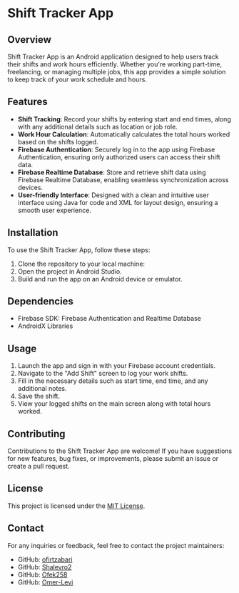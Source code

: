 # Shift Tracker App

## Overview
Shift Tracker App is an Android application designed to help users track their shifts and work hours efficiently. Whether you're working part-time, freelancing, or managing multiple jobs, this app provides a simple solution to keep track of your work schedule and hours.

## Features
- **Shift Tracking**: Record your shifts by entering start and end times, along with any additional details such as location or job role.
- **Work Hour Calculation**: Automatically calculates the total hours worked based on the shifts logged.
- **Firebase Authentication**: Securely log in to the app using Firebase Authentication, ensuring only authorized users can access their shift data.
- **Firebase Realtime Database**: Store and retrieve shift data using Firebase Realtime Database, enabling seamless synchronization across devices.
- **User-friendly Interface**: Designed with a clean and intuitive user interface using Java for code and XML for layout design, ensuring a smooth user experience.

## Installation
To use the Shift Tracker App, follow these steps:
1. Clone the repository to your local machine: 
2. Open the project in Android Studio.
3. Build and run the app on an Android device or emulator.

## Dependencies
- Firebase SDK: Firebase Authentication and Realtime Database
- AndroidX Libraries

## Usage
1. Launch the app and sign in with your Firebase account credentials.
2. Navigate to the "Add Shift" screen to log your work shifts.
3. Fill in the necessary details such as start time, end time, and any additional notes.
4. Save the shift.
5. View your logged shifts on the main screen along with total hours worked.

## Contributing
Contributions to the Shift Tracker App are welcome! If you have suggestions for new features, bug fixes, or improvements, please submit an issue or create a pull request.

## License
This project is licensed under the [MIT License](LICENSE).

## Contact
For any inquiries or feedback, feel free to contact the project maintainers:
- GitHub: [ofirtzabari](https://github.com/ofirtzabari)
- GitHub: [Shalevro2](https://github.com/Shalevro2)
- GitHub: [Ofek258](https://github.com/Ofek258)
- GitHub: [Omer-Levi](https://github.com/Omer-Levi)
